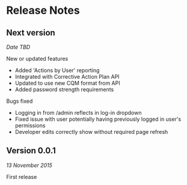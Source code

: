 # Release Notes

## Next version
_Date TBD_

New or updated features
* Added 'Actions by User' reporting
* Integrated with Corrective Action Plan API
* Updated to use new CQM format from API
* Added password strength requirements

Bugs fixed
* Logging in from /admin reflects in log-in dropdown
* Fixed issue with user potentially having previously logged in user's permissions
* Developer edits correctly show without required page refresh

## Version 0.0.1
_13 November 2015_

First release
